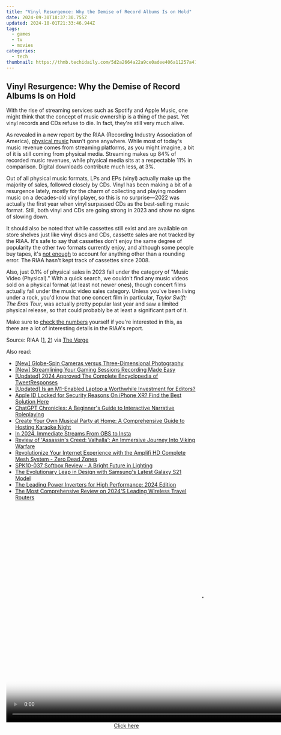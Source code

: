```yaml
---
title: "Vinyl Resurgence: Why the Demise of Record Albums Is on Hold"
date: 2024-09-30T18:37:30.755Z
updated: 2024-10-01T21:33:46.944Z
tags:
  - games
  - tv
  - movies
categories:
  - tech
thumbnail: https://thmb.techidaily.com/5d2a2664a22a9ce0adee406a11257a41dccd9059883156b786595c2defcdb7b3.jpg
---
```


## Vinyl Resurgence: Why the Demise of Record Albums Is on Hold

With the rise of streaming services such as Spotify and Apple Music, one might think that the concept of music ownership is a thing of the past. Yet vinyl records and CDs refuse to die. In fact, they're still very much alive.

 As revealed in a new report by the RIAA (Recording Industry Association of America), [physical music](https://bypass-frp.techidaily.com/in-2024-is-gsm-flasher-adb-legit-full-review-to-bypass-your-honor-magic-vs-2-phone-frp-lock-by-drfone-android/) hasn't gone anywhere. While most of today's music revenue comes from streaming platforms, as you might imagine, a bit of it is still coming from physical media. Streaming makes up 84% of recorded music revenues, while physical media sits at a respectable 11% in comparison. Digital downloads contribute much less, at 3%.

 Out of all physical music formats, LPs and EPs (vinyl) actually make up the majority of sales, followed closely by CDs. Vinyl has been making a bit of a resurgence lately, mostly for the charm of collecting and playing modern music on a decades-old vinyl player, so this is no surprise—2022 was actually the first year when vinyl surpassed CDs as the best-selling music format. Still, both vinyl and CDs are going strong in 2023 and show no signs of slowing down.

 It should also be noted that while cassettes still exist and are available on store shelves just like vinyl discs and CDs, cassette sales are not tracked by the RIAA. It's safe to say that cassettes don't enjoy the same degree of popularity the other two formats currently enjoy, and although some people buy tapes, it's [not enough](https://ra.co/news/33540) to account for anything other than a rounding error. The RIAA hasn't kept track of cassettes since 2008.

 Also, just 0.1% of physical sales in 2023 fall under the category of "Music Video (Physical)." With a quick search, we couldn't find any music videos sold on a physical format (at least not newer ones), though concert films actually fall under the music video sales category. Unless you've been living under a rock, you'd know that one concert film in particular, _Taylor Swift: The Eras Tour_, was actually pretty popular last year and saw a limited physical release, so that could probably be at least a significant part of it.

 Make sure to [check the numbers](http://www.riaa.com/wp-content/uploads/2024/03/2023-Year-End-Revenue-Statistics.pdf) yourself if you're interested in this, as there are a lot of interesting details in the RIAA's report.

 Source: RIAA ([1](https://www.riaa.com/wp-content/uploads/2024/03/2023-Year-End-Revenue-Statistics.pdf), [2](https://www.riaa.com/u-s-sales-database/)) via [The Verge](https://www.theverge.com/2024/3/26/24112369/riaa-2023-music-revenue-streaming-vinyl-cds-physical-media)

<ins class="adsbygoogle"
     style="display:block"
     data-ad-format="autorelaxed"
     data-ad-client="ca-pub-7571918770474297"
     data-ad-slot="1223367746"></ins>

<ins class="adsbygoogle"
     style="display:block"
     data-ad-client="ca-pub-7571918770474297"
     data-ad-slot="8358498916"
     data-ad-format="auto"
     data-full-width-responsive="true"></ins>

<span class="atpl-alsoreadstyle">Also read:</span>
<div><ul>
<li><a href="https://fox-hovers.techidaily.com/new-globe-spin-cameras-versus-three-dimensional-photography/"><u>[New] Globe-Spin Cameras versus Three-Dimensional Photography</u></a></li>
<li><a href="https://remote-screen-capture.techidaily.com/new-streamlining-your-gaming-sessions-recording-made-easy/"><u>[New] Streamlining Your Gaming Sessions Recording Made Easy</u></a></li>
<li><a href="https://twitter-videos.techidaily.com/updated-2024-approved-the-complete-encyclopedia-of-tweetresponses/"><u>[Updated] 2024 Approved The Complete Encyclopedia of TweetResponses</u></a></li>
<li><a href="https://extra-skills.techidaily.com/updated-is-an-m1-enabled-laptop-a-worthwhile-investment-for-editors/"><u>[Updated] Is an M1-Enabled Laptop a Worthwhile Investment for Editors?</u></a></li>
<li><a href="https://apple-account.techidaily.com/apple-id-locked-for-security-reasons-on-iphone-xr-find-the-best-solution-here-by-drfone-ios/"><u>Apple ID Locked for Security Reasons On iPhone XR? Find the Best Solution Here</u></a></li>
<li><a href="https://games-able.techidaily.com/chatgpt-chronicles-a-beginners-guide-to-interactive-narrative-roleplaying/"><u>ChatGPT Chronicles: A Beginner's Guide to Interactive Narrative Roleplaying</u></a></li>
<li><a href="https://techno-recovery.techidaily.com/create-your-own-musical-party-at-home-a-comprehensive-guide-to-hosting-karaoke-night/"><u>Create Your Own Musical Party at Home: A Comprehensive Guide to Hosting Karaoke Night</u></a></li>
<li><a href="https://video-capture.techidaily.com/in-2024-immediate-streams-from-obs-to-insta/"><u>In 2024, Immediate Streams From OBS to Insta</u></a></li>
<li><a href="https://buynow-marvelous.techidaily.com/review-of-assassins-creed-valhalla-an-immersive-journey-into-viking-warfare/"><u>Review of 'Assassin's Creed: Valhalla': An Immersive Journey Into Viking Warfare</u></a></li>
<li><a href="https://buynow-marvelous.techidaily.com/revolutionize-your-internet-experience-with-the-amplifi-hd-complete-mesh-system-zero-dead-zones/"><u>Revolutionize Your Internet Experience with the Amplifi HD Complete Mesh System - Zero Dead Zones</u></a></li>
<li><a href="https://buynow-marvelous.techidaily.com/spk10-037-softbox-review-a-bright-future-in-lighting/"><u>SPK10-037 Softbox Review - A Bright Future in Lighting</u></a></li>
<li><a href="https://buynow-marvelous.techidaily.com/the-evolutionary-leap-in-design-with-samsungs-latest-galaxy-s21-model/"><u>The Evolutionary Leap in Design with Samsung's Latest Galaxy S21 Model</u></a></li>
<li><a href="https://buynow-marvelous.techidaily.com/the-leading-power-inverters-for-high-performance-2024-edition/"><u>The Leading Power Inverters for High Performance: 2024 Edition</u></a></li>
<li><a href="https://buynow-marvelous.techidaily.com/the-most-comprehensive-review-on-2024s-leading-wireless-travel-routers/"><u>The Most Comprehensive Review on 2024'S Leading Wireless Travel Routers</u></a></li>
</ul></div>

<!-- affiliate ads begin -->
<span id="1155462">
					<video width="1024" height="576" style="cursor:pointer"
           poster="//a.impactradius-go.com/display-clicktoplayimage/1155462.png"
           onclick="if(!this.playClicked){this.play();this.setAttribute('controls',true);this.playClicked=true;}">
	   <source src="//a.impactradius-go.com/display-ad/14559-1155462">
	   <img src="//a.impactradius-go.com/display-clicktoplayimage/1155462.png" style="border: none; height: 100%; width: 100%; object-fit: contain">
	</video>
	<div style="width:640px;text-align:center"><a href="javascript:window.open(decodeURIComponent('https%3A%2F%2Fpropmoneyinc.pxf.io%2Fc%2F5597632%2F1155462%2F14559'), '_blank');void(0);">Click here</a></div>
</span>
<img height="0" width="0" src="https://imp.pxf.io/i/5597632/1155462/14559" style="position:absolute;visibility:hidden;" border="0" />
<!-- affiliate ads end -->

